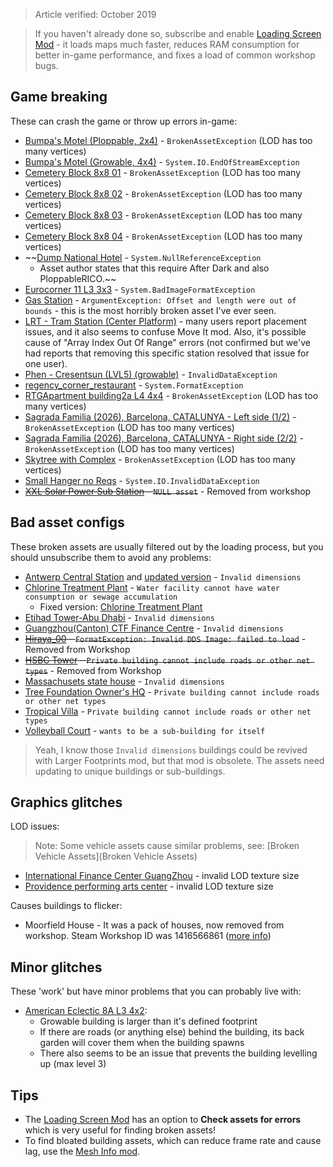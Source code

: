 > Article verified: October 2019

> If you haven't already done so, subscribe and enable [Loading Screen Mod](https://steamcommunity.com/sharedfiles/filedetails/?id=667342976) - it loads maps much faster, reduces RAM consumption for better in-game performance, and fixes a load of common workshop bugs.

## Game breaking

These can crash the game or throw up errors in-game:

* [Bumpa's Motel (Ploppable, 2x4)](https://steamcommunity.com/sharedfiles/filedetails/?id=451397681) - `BrokenAssetException` (LOD has too many vertices)
* [Bumpa's Motel (Growable, 4x4)](https://steamcommunity.com/sharedfiles/filedetails/?id=451400763) - `System.IO.EndOfStreamException`
* [Cemetery Block 8x8 01](https://steamcommunity.com/sharedfiles/filedetails/?id=601914510) - `BrokenAssetException` (LOD has too many vertices)
* [Cemetery Block 8x8 02](https://steamcommunity.com/sharedfiles/filedetails/?id=601914878) - `BrokenAssetException` (LOD has too many vertices)
* [Cemetery Block 8x8 03](https://steamcommunity.com/sharedfiles/filedetails/?id=601915213) - `BrokenAssetException` (LOD has too many vertices)
* [Cemetery Block 8x8 04](https://steamcommunity.com/sharedfiles/filedetails/?id=601915518) - `BrokenAssetException` (LOD has too many vertices)
* ~~[Dump National Hotel](https://steamcommunity.com/sharedfiles/filedetails/?id=527008015) - `System.NullReferenceException`
    * Asset author states that this require After Dark and also PloppableRICO.~~
* [Eurocorner 11 L3 3x3](https://steamcommunity.com/sharedfiles/filedetails/?id=804986196) - `System.BadImageFormatException`
* [Gas Station](https://steamcommunity.com/sharedfiles/filedetails/?id=1131926009) - `ArgumentException: Offset and length were out of bounds` - this is the most horribly broken asset I've ever seen.
* [LRT - Tram Station (Center Platform)](https://steamcommunity.com/sharedfiles/filedetails/?id=1564762222) - many users report placement issues, and it also seems to confuse Move It mod. Also, it's possible cause of "Array Index Out Of Range" errors (not confirmed but we've had reports that removing this specific station resolved that issue for one user).
* [Phen - Cresentsun (LVL5) (growable)](https://steamcommunity.com/sharedfiles/filedetails/?id=422739257) - `InvalidDataException`
* [regency_corner_restaurant](https://steamcommunity.com/sharedfiles/filedetails/?id=1122848011) - `System.FormatException`
* [RTGApartment building2a L4 4x4](https://steamcommunity.com/sharedfiles/filedetails/?id=834639760) - `BrokenAssetException` (LOD has too many vertices)
* [Sagrada Familia (2026), Barcelona, CATALUNYA - Left side (1/2)](https://steamcommunity.com/sharedfiles/filedetails/?id=479191043) - `BrokenAssetException` (LOD has too many vertices)
* [Sagrada Familia (2026), Barcelona, CATALUNYA - Right side (2/2)](https://steamcommunity.com/sharedfiles/filedetails/?id=479191809) - `BrokenAssetException` (LOD has too many vertices)
* [Skytree with Complex](https://steamcommunity.com/sharedfiles/filedetails/?id=1478663564) - `BrokenAssetException` (LOD has too many vertices)
* [Small Hanger no Reqs](https://steamcommunity.com/sharedfiles/filedetails/?id=438937962) - `System.IO.InvalidDataException`
* ~~[XXL Solar Power Sub Station](https://steamcommunity.com/sharedfiles/filedetails/?id=1565619102) - `NULL asset`~~ - Removed from workshop

## Bad asset configs

These broken assets are usually filtered out by the loading process, but you should unsubscribe them to avoid any problems:

* [Antwerp Central Station](https://steamcommunity.com/sharedfiles/filedetails/?id=480362170) and [updated version](https://steamcommunity.com/sharedfiles/filedetails/?id=489654912) - `Invalid dimensions`
* [Chlorine Treatment Plant](https://steamcommunity.com/workshop/filedetails/?id=466760694) - `Water facility cannot have water consumption or sewage accumulation`
    * Fixed version: [Chlorine Treatment Plant](https://steamcommunity.com/sharedfiles/filedetails/?id=810730321) 
* [Etihad Tower-Abu Dhabi](https://steamcommunity.com/sharedfiles/filedetails/?id=1494819715) - `Invalid dimensions`
* [Guangzhou(Canton) CTF Finance Centre](https://steamcommunity.com/sharedfiles/filedetails/?id=692327582) - `Invalid dimensions`
* ~~[Hiraya_00](https://steamcommunity.com/sharedfiles/filedetails/?id=418205510) - `FormatException: Invalid DDS Image: failed to load`~~ - Removed from Workshop
* ~~[HSBC Tower](https://steamcommunity.com/sharedfiles/filedetails/?id=421304643) - `Private building cannot include roads or other net types`~~ - Removed from Workshop
* [Massachusets state house](https://steamcommunity.com/sharedfiles/filedetails/?id=965492462) - `Invalid dimensions`
* [Tree Foundation Owner's HQ](https://steamcommunity.com/sharedfiles/filedetails/?id=457132578) - `Private building cannot include roads or other net types`
* [Tropical Villa](https://steamcommunity.com/sharedfiles/filedetails/?id=1543164365) - `Private building cannot include roads or other net types`
* [Volleyball Court](https://steamcommunity.com/workshop/filedetails/?id=971132208) - `wants to be a sub-building for itself`

> Yeah, I know those `Invalid dimensions` buildings could be revived with Larger Footprints mod, but that mod is obsolete. The assets need updating to unique buildings or sub-buildings.

## Graphics glitches

LOD issues:

> Note: Some vehicle assets cause similar problems, see: [Broken Vehicle Assets](Broken Vehicle Assets)

* [International Finance Center GuangZhou](https://steamcommunity.com/sharedfiles/filedetails/?id=1633845925) - invalid LOD texture size 
* [Providence performing arts center](https://steamcommunity.com/sharedfiles/filedetails/?id=1507892576) - invalid LOD texture size

Causes buildings to flicker:

* Moorfield House - It was a pack of houses, now removed from workshop. Steam Workshop ID was 1416566861 ([more info](https://steamcommunity.com/app/255710/discussions/0/1748980761791722336/?ctp=4))

## Minor glitches

These 'work' but have minor problems that you can probably live with:

* [American Eclectic 8A L3 4x2](https://steamcommunity.com/sharedfiles/filedetails/?id=652166164):
    * Growable building is larger than it's defined footprint
    * If there are roads (or anything else) behind the building, its back garden will cover them when the building spawns
    * There also seems to be an issue that prevents the building levelling up (max level 3)

## Tips

* The [Loading Screen Mod](https://steamcommunity.com/sharedfiles/filedetails/?id=667342976) has an option to **Check assets for errors** which is very useful for finding broken assets!
* To find bloated building assets, which can reduce frame rate and cause lag, use the [Mesh Info mod](https://steamcommunity.com/sharedfiles/filedetails/?id=453956891).